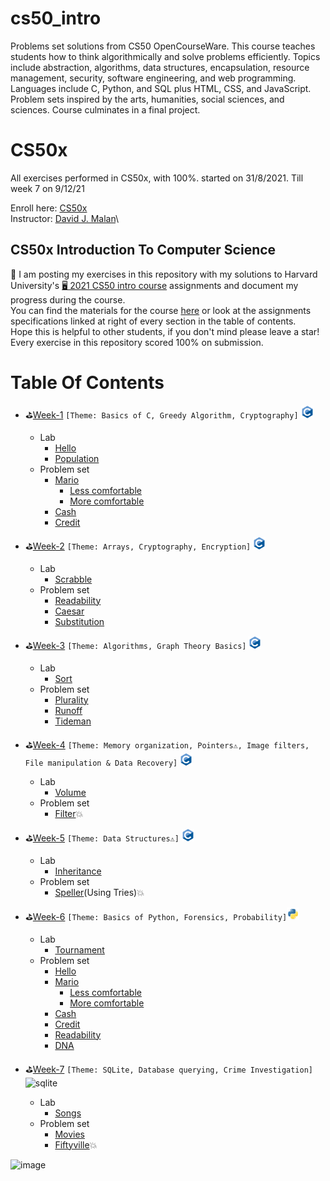 # cs50_intro
Problems set solutions from CS50 OpenCourseWare. This course teaches students how to think algorithmically and solve problems efficiently. Topics include abstraction, algorithms, data structures, encapsulation, resource management, security, software engineering, and web programming. Languages include C, Python, and SQL plus HTML, CSS, and JavaScript. Problem sets inspired by the arts, humanities, social sciences, and sciences. Course culminates in a final project. 

# CS50x
 All exercises performed in CS50x, with 100%. started on 31/8/2021. Till week 7 on 9/12/21
 
Enroll here: [CS50x](https://cs50.harvard.edu/x/)\
Instructor: [David J. Malan](https://cs.harvard.edu/malan/)\

## CS50x Introduction To Computer Science
👋 I am posting my exercises in this repository with my solutions to Harvard University's <a href='https://www.youtube.com/watch?v=FsYdgKO4AQU&t=1s/'>🖥️ 2021 CS50 intro course</a> assignments and document my progress during the course. <br>
You can find the materials for the course <a href='https://cs50.harvard.edu/x/2021/'>here</a> or look at the assignments specifications linked at right of every section in the table of contents. <br>
Hope this is helpful to other students, if you don't mind please leave a star!
Every exercise in this repository scored 100% on submission.



# Table Of Contents

- ⛳[Week-1](pset1/) ```[Theme: Basics of C, Greedy Algorithm, Cryptography]``` <img src="https://raw.githubusercontent.com/devicons/devicon/master/icons/c/c-original.svg" alt="c" width="20" height="20"/>
  - Lab
    - [Hello](pset1/hello)
    - [Population](pset1/population)
  - Problem set
    - [Mario](pset1/mario)
      - [Less comfortable](pset1/mario/less)
      - [More comfortable](pset1/mario/more)
    - [Cash](pset1/cash)
    - [Credit](pset1/credit)
 
 - ⛳[Week-2](pset2/) ```[Theme: Arrays, Cryptography, Encryption]``` <img src="https://raw.githubusercontent.com/devicons/devicon/master/icons/c/c-original.svg" alt="c" width="20" height="20"/>
    - Lab
      - [Scrabble](pset2/scrabble)
    - Problem set
      - [Readability](pset2/readability)
      - [Caesar](pset2/caesar)
      - [Substitution](pset2/substitution)

 - ⛳[Week-3](pset3/) ```[Theme: Algorithms, Graph Theory Basics]``` <img src="https://raw.githubusercontent.com/devicons/devicon/master/icons/c/c-original.svg" alt="c" width="20" height="20"/>
    - Lab
      - [Sort](pset3/sort)
    - Problem set
      - [Plurality](pset3/plurality)
      - [Runoff](pset3/runoff)
      - [Tideman](pset3/tideman)

 - ⛳[Week-4](pset4/) ```[Theme: Memory organization, Pointers⚠, Image filters, File manipulation & Data Recovery]``` <img src="https://raw.githubusercontent.com/devicons/devicon/master/icons/c/c-original.svg" alt="c" width="20" height="20"/>
    - Lab
      - [Volume](pset4/volume)
    - Problem set
      - [Filter](pset4/filter)💥
 
 - ⛳[Week-5](pset5/) ```[Theme: Data Structures⚠]``` <img src="https://raw.githubusercontent.com/devicons/devicon/master/icons/c/c-original.svg" alt="c" width="20" height="20"/>
    - Lab
      - [Inheritance](pset5/inheritance)
    - Problem set
      - [Speller](pset5/speller)(Using Tries)💥 

- ⛳[Week-6](pset6/) ```[Theme: Basics of Python, Forensics, Probability]```<img src="https://raw.githubusercontent.com/devicons/devicon/master/icons/python/python-original.svg" alt="python" width="20" height="20"/>
  - Lab
    - [Tournament](pset6/tournament)
  - Problem set
    - [Hello](pset6/hello)
    - [Mario](pset6/mario)
      - [Less comfortable](pset6/mario/less)
      - [More comfortable](pset6/mario/more)
    - [Cash](pset6/cash)
    - [Credit](pset6/credit)
    - [Readability](pset6/readability)
    - [DNA](pset6/dna)

- ⛳[Week-7](pset7/) ```[Theme: SQLite, Database querying, Crime Investigation]``` <img src="https://www.vectorlogo.zone/logos/sqlite/sqlite-icon.svg" alt="sqlite" width="20" height="20"/> </a>
  - Lab
    - [Songs](pset7/songs)
  - Problem set
    - [Movies](pset7/movies)
    - [Fiftyville](pset7/fiftyville)💥
    




<img width="500" alt="image" src="https://user-images.githubusercontent.com/76934648/188132089-f2e52b6f-8df5-4cb3-8fa4-c28c3f631bf6.png">


